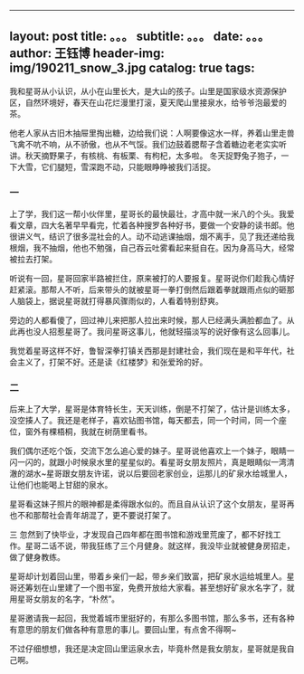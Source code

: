  --- 
 layout:     post 
 title:      。。。 
 subtitle:   。。。
 date:       。。。
 author:     王钰博 
 header-img: img/190211_snow_3.jpg 
 catalog: true 
 tags: 
 --- 
我和星哥从小认识，从小在山里长大，是大山的孩子。山里是国家级水资源保护区，自然环境好，春天在山花烂漫里打滚，夏天爬山里接泉水，给爷爷泡最爱的茶。

他老人家从古旧木抽屉里掏出糖，边给我们说：人啊要像这水一样，养着山里走兽飞禽不吭不响，从不骄傲，也从不气馁。我们边鼓着腮帮子含着糖边老老实实听讲。秋天摘野果子，有核桃、有板栗、有枸杞，太多啦。 冬天捉野兔子狍子，一下大雪，它们腿短，雪深跑不动，只能眼睁睁被我们活捉。

### 一

上了学，我们这一帮小伙伴里，星哥长的最快最壮，才高中就一米八的个头。我爱看文章，四大名著早早看完，忙着各种搜罗各种好书，要做一个安静的读书郎。他很讲义气，结识了很多混社会的人。动不动逃课抽烟，烟不离手，见了我还递给我根烟，我不抽烟，他也不勉强，自己吞云吐雾看起来挺自在。因为身高马大，经常被拉去打架。

听说有一回，星哥回家半路被拦住，原来被打的人要报复。星哥说你们趁我心情好赶紧滚。那帮人不听，后来带头的就被星哥一拳打倒然后跟着拳就跟雨点似的砸那人脑袋上，据说星哥就打得暴风骤雨似的，人看着特别舒爽。

旁边的人都看傻了，回过神儿来把那人拉出来时候，那人已经满头满脸都血了。从此再也没人招惹星哥了。我问星哥这事儿，他就轻描淡写的说好像有这么回事儿。

我觉着星哥这样不好，鲁智深拳打镇关西那是封建社会，我们现在是和平年代，社会主义了，打架不好。还是读《红楼梦》和张爱玲的好。

### 二
后来上了大学，星哥是体育特长生，天天训练，倒是不打架了，估计是训练太多，没空揍人了。我还是老样子，喜欢钻图书馆，每天都去，同一个时间，同一个座位，窗外有棵梧桐，我就在树荫里看书。 

我们偶尔还吃个饭，交流下怎么追心爱的妹子。星哥说他喜欢上一个妹子，眼睛一闪一闪的，就跟小时候泉水里的星星似的。看星哥女朋友照片，真是眼睛似一湾清澈的湖水~星哥跟女朋友许诺，说以后要回老家创业，运那儿的矿泉水给城里人，让他们也能喝上甘甜的泉水。

星哥看这妹子照片的眼神都是柔得跟水似的。而且自从认识了这个女朋友，星哥再也不和那帮社会青年胡混了，更不要说打架了。

三
忽然到了快毕业，才发现自己四年都在图书馆和游戏里荒废了，都不好找工作。星哥二话不说，带我狂练了三个月健身。就这样，我没毕业就被健身房招走，做了健身教练。

星哥却计划着回山里，带着乡亲们一起，带乡亲们致富，把矿泉水运给城里人。星哥还筹划在山里建了一个图书室，免费开放给大家看。甚至想好矿泉水名字了，就用星哥女朋友的名字，“朴然”。

星哥邀请我一起回，我觉着城市里挺好的，有那么多图书馆，那么多书，还有各种有意思的朋友们做各种有意思的事儿。要回山里，有点舍不得啊~

不过仔细想想，我还是决定回山里运泉水去，毕竟朴然是我女朋友，星哥就是我自己啊。